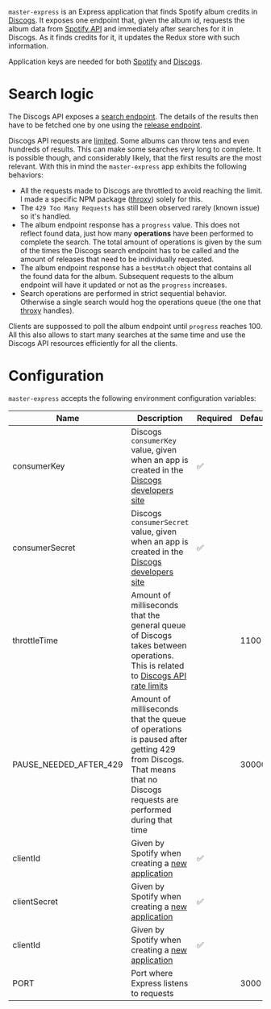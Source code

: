 `master-express` is an Express application that finds Spotify album credits in [Discogs](1). It exposes one endpoint that, given the album id, requests the album data from [Spotify API](2) and immediately after searches for it in Discogs. As it finds credits for it, it updates the Redux store with such information.

Application keys are needed for both [Spotify](2) and [Discogs](3).

# Search logic

The Discogs API exposes a [search endpoint](4). The details of the results then have to be fetched one by one using the [release endpoint](5).

Discogs API requests are [limited](6). Some albums can throw tens and even hundreds of results. This can make some searches very long to complete. It is possible though, and considerably likely, that the first results are the most relevant. With this in mind the `master-express` app exhibits the following behaviors:

- All the requests made to Discogs are throttled to avoid reaching the limit. I made a specific NPM package ([throxy](7)) solely for this.
- The `429 Too Many Requests` has still been observed rarely (known issue) so it's handled.
- The album endpoint response has a `progress` value. This does not reflect found data, just how many __operations__ have been performed to complete the search. The total amount of operations is given by the sum of the times the Discogs search endpoint has to be called and the amount of releases that need to be individually requested.
- The album endpoint response has a `bestMatch` object that contains all the found data for the album. Subsequent requests to the album endpoint will have it updated or not as the `progress` increases.
- Search operations are performed in strict sequential behavior. Otherwise a single search would hog the operations queue (the one that [throxy](7) handles).

Clients are suppossed to poll the album endpoint until `progress` reaches 100. All this also allows to start many searches at the same time and use the Discogs API resources efficiently for all the clients.

# Configuration

`master-express` accepts the following environment configuration variables:

|Name          |Description|Required|Default|
|--------------|-----------|--------|-------|
|consumerKey   |Discogs `consumerKey` value, given when an app is created in the [Discogs developers site](3)|:white_check_mark:||
|consumerSecret|Discogs `consumerSecret` value, given when an app is created in the [Discogs developers site](3)|:white_check_mark:||
|throttleTime|Amount of milliseconds that the general queue of Discogs takes between operations. This is related to [Discogs API rate limits](6)||1100|
|PAUSE_NEEDED_AFTER_429|Amount of milliseconds that the queue of operations is paused after getting 429 from Discogs. That means that no Discogs requests are performed during that time||30000|
|clientId|Given by Spotify when creating a [new application](3)|:white_check_mark:||
|clientSecret|Given by Spotify when creating a [new application](3)|:white_check_mark:||
|clientId|Given by Spotify when creating a [new application](3)|:white_check_mark:||
|PORT|Port where Express listens to requests||3000|

[1]:https://www.discogs.com/
[2]:https://beta.developer.spotify.com/documentation/web-api/
[3]:https://www.discogs.com/developers/
[4]:https://www.discogs.com/developers/#page:database,header:database-search
[5]:https://www.discogs.com/developers/#page:database,header:database-release
[6]:https://www.discogs.com/developers/#page:home,header:home-rate-limiting
[7]:https://www.npmjs.com/package/throxy
